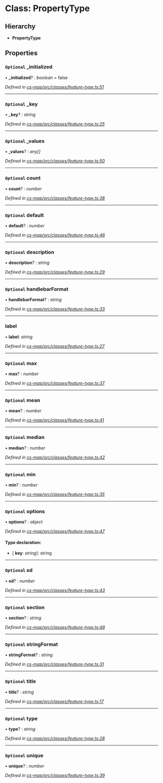 # Class: PropertyType

## Hierarchy

* **PropertyType**

## Properties

### `Optional` _initialized

• **_initialized**? : *boolean* = false

*Defined in [cs-map/src/classes/feature-type.ts:51](https://github.com/TNOCS/csnext/blob/99cbd46d/packages/cs-map/src/classes/feature-type.ts#L51)*

___

### `Optional` _key

• **_key**? : *string*

*Defined in [cs-map/src/classes/feature-type.ts:25](https://github.com/TNOCS/csnext/blob/99cbd46d/packages/cs-map/src/classes/feature-type.ts#L25)*

___

### `Optional` _values

• **_values**? : *any[]*

*Defined in [cs-map/src/classes/feature-type.ts:50](https://github.com/TNOCS/csnext/blob/99cbd46d/packages/cs-map/src/classes/feature-type.ts#L50)*

___

### `Optional` count

• **count**? : *number*

*Defined in [cs-map/src/classes/feature-type.ts:38](https://github.com/TNOCS/csnext/blob/99cbd46d/packages/cs-map/src/classes/feature-type.ts#L38)*

___

### `Optional` default

• **default**? : *number*

*Defined in [cs-map/src/classes/feature-type.ts:46](https://github.com/TNOCS/csnext/blob/99cbd46d/packages/cs-map/src/classes/feature-type.ts#L46)*

___

### `Optional` description

• **description**? : *string*

*Defined in [cs-map/src/classes/feature-type.ts:29](https://github.com/TNOCS/csnext/blob/99cbd46d/packages/cs-map/src/classes/feature-type.ts#L29)*

___

### `Optional` handlebarFormat

• **handlebarFormat**? : *string*

*Defined in [cs-map/src/classes/feature-type.ts:33](https://github.com/TNOCS/csnext/blob/99cbd46d/packages/cs-map/src/classes/feature-type.ts#L33)*

___

###  label

• **label**: *string*

*Defined in [cs-map/src/classes/feature-type.ts:27](https://github.com/TNOCS/csnext/blob/99cbd46d/packages/cs-map/src/classes/feature-type.ts#L27)*

___

### `Optional` max

• **max**? : *number*

*Defined in [cs-map/src/classes/feature-type.ts:37](https://github.com/TNOCS/csnext/blob/99cbd46d/packages/cs-map/src/classes/feature-type.ts#L37)*

___

### `Optional` mean

• **mean**? : *number*

*Defined in [cs-map/src/classes/feature-type.ts:41](https://github.com/TNOCS/csnext/blob/99cbd46d/packages/cs-map/src/classes/feature-type.ts#L41)*

___

### `Optional` median

• **median**? : *number*

*Defined in [cs-map/src/classes/feature-type.ts:42](https://github.com/TNOCS/csnext/blob/99cbd46d/packages/cs-map/src/classes/feature-type.ts#L42)*

___

### `Optional` min

• **min**? : *number*

*Defined in [cs-map/src/classes/feature-type.ts:35](https://github.com/TNOCS/csnext/blob/99cbd46d/packages/cs-map/src/classes/feature-type.ts#L35)*

___

### `Optional` options

• **options**? : *object*

*Defined in [cs-map/src/classes/feature-type.ts:47](https://github.com/TNOCS/csnext/blob/99cbd46d/packages/cs-map/src/classes/feature-type.ts#L47)*

#### Type declaration:

* \[ **key**: *string*\]: string

___

### `Optional` sd

• **sd**? : *number*

*Defined in [cs-map/src/classes/feature-type.ts:43](https://github.com/TNOCS/csnext/blob/99cbd46d/packages/cs-map/src/classes/feature-type.ts#L43)*

___

### `Optional` section

• **section**? : *string*

*Defined in [cs-map/src/classes/feature-type.ts:49](https://github.com/TNOCS/csnext/blob/99cbd46d/packages/cs-map/src/classes/feature-type.ts#L49)*

___

### `Optional` stringFormat

• **stringFormat**? : *string*

*Defined in [cs-map/src/classes/feature-type.ts:31](https://github.com/TNOCS/csnext/blob/99cbd46d/packages/cs-map/src/classes/feature-type.ts#L31)*

___

### `Optional` title

• **title**? : *string*

*Defined in [cs-map/src/classes/feature-type.ts:17](https://github.com/TNOCS/csnext/blob/99cbd46d/packages/cs-map/src/classes/feature-type.ts#L17)*

___

### `Optional` type

• **type**? : *string*

*Defined in [cs-map/src/classes/feature-type.ts:28](https://github.com/TNOCS/csnext/blob/99cbd46d/packages/cs-map/src/classes/feature-type.ts#L28)*

___

### `Optional` unique

• **unique**? : *number*

*Defined in [cs-map/src/classes/feature-type.ts:39](https://github.com/TNOCS/csnext/blob/99cbd46d/packages/cs-map/src/classes/feature-type.ts#L39)*

